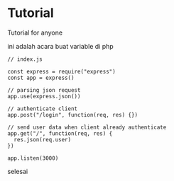 # Tutorial

Tutorial for anyone

ini adalah acara buat variable di php

```
// index.js

const express = require("express")
const app = express()

// parsing json request
app.use(express.json())

// authenticate client
app.post("/login", function(req, res) {})

// send user data when client already authenticate
app.get("/", function(req, res) {
  res.json(req.user)
})

app.listen(3000)
```

selesai
